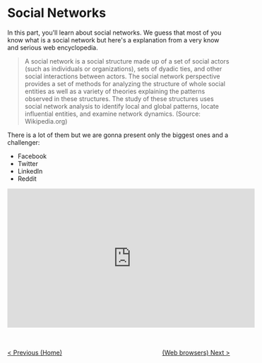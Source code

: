 # Social Networks

In this part, you'll learn about social networks. We guess that most of you know what is a social network but here's a explanation from a very know and serious web encyclopedia.

> A social network is a social structure made up of a set of social actors (such as individuals or organizations), sets of dyadic ties, and other social interactions between actors.
> The social network perspective provides a set of methods for analyzing the structure of whole social entities as well as a variety of theories explaining the patterns observed in these structures.
> The study of these structures uses social network analysis to identify local and global patterns, locate influential entities, and examine network dynamics. (Source: Wikipedia.org)

There is a lot of them but we are gonna present only the biggest ones and a challenger:
* Facebook
* Twitter
* LinkedIn
* Reddit

<iframe width="560" height="315" src="https://www.youtube.com/embed/AHA6be-xaVA" frameborder="0" allowfullscreen></iframe>

<br/><br/>
<span style="float:left">[< Previous (Home)](../)</span><span style="float:right">[(Web browsers) Next >](../WebBrowsers)</span>
